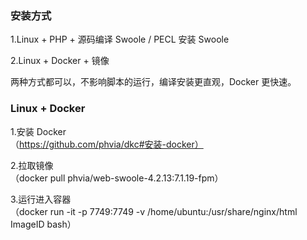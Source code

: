 
### 安装方式

1.Linux + PHP +  源码编译 Swoole / PECL 安装 Swoole

2.Linux + Docker + 镜像

两种方式都可以，不影响脚本的运行，编译安装更直观，Docker 更快速。

### Linux + Docker

1.安装 Docker  
（https://github.com/phvia/dkc#安装-docker）

2.拉取镜像  
（docker pull phvia/web-swoole-4.2.13:7.1.19-fpm）

3.运行进入容器  
（docker run -it -p 7749:7749 -v /home/ubuntu:/usr/share/nginx/html ImageID bash）

